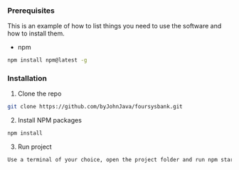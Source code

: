 ### Prerequisites

This is an example of how to list things you need to use the software and how to install them.
* npm
```sh
npm install npm@latest -g
```

### Installation

1. Clone the repo
```sh
git clone https://github.com/byJohnJava/foursysbank.git
```
2. Install NPM packages
```sh
npm install
```
3. Run project
```sh
Use a terminal of your choice, open the project folder and run npm start
```
